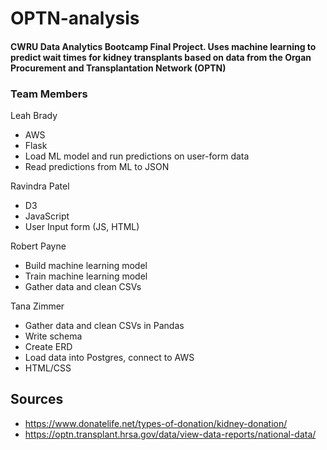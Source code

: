 # OPTN-analysis
#### CWRU Data Analytics Bootcamp Final Project. Uses machine learning to predict wait times for kidney transplants based on data from the Organ Procurement and Transplantation Network (OPTN)

### Team Members

Leah Brady
  * AWS
  * Flask
  * Load ML model and run predictions on user-form data
  * Read predictions from ML to JSON
  
Ravindra Patel
  * D3
  * JavaScript
  * User Input form (JS, HTML)
  
Robert Payne
  * Build machine learning model
  * Train machine learning model
  * Gather data and clean CSVs
  
Tana Zimmer
  * Gather data and clean CSVs in Pandas
  * Write schema
  * Create ERD
  * Load data into Postgres, connect to AWS
  * HTML/CSS
  
## Sources
  * https://www.donatelife.net/types-of-donation/kidney-donation/
  * https://optn.transplant.hrsa.gov/data/view-data-reports/national-data/
